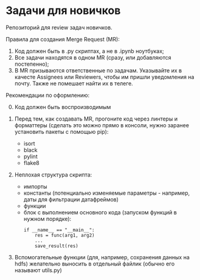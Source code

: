 # Задачи для новичков

Репозиторий для review задач новичков.

Правила для создания Merge Request (MR):
1. Код должен быть в .py скриптах, а не в .ipynb ноутбуках;
2. Все задачи находятся в одном MR (сразу, или добавляются постепенно);
3. В MR призываются ответственные по задачам. Указывайте их в качесте Assignees
или Reviewers, чтобы им пришли уведомления на почту. Также не помешает найти их в телеге.

Рекомендации по оформлению:  

0. Код должен быть воспроизводимым

1. Перед тем, как создавать MR, прогоните код через линтеры и форматтеры (сделать это можно прямо в консоли, нужно заранее установить пакеты с помощью pip):    
    - isort   
    - black    
    - pylint    
    - flake8
 
2. Неплохая структура скрипта:    
    - импорты   
    - константы (потенциально изменяемые параметры - например, даты для фильтрации датафреймов)
    - функции   
    - блок с выполнением основного кода (запуском функций в нужном порядке):   
        ```   
        if __name__ == "__main__":
            res = func(arg1, arg2)
            ...
            save_result(res)
        ```
        
3. Вспомогательные функции (для, например, сохранения данных на hdfs) желательно выносить в отдельный файлик (обычно его называют utils.py)
